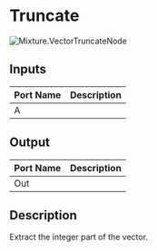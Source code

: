 # Truncate
![Mixture.VectorTruncateNode](../../images/Mixture.VectorTruncateNode.png)
## Inputs
Port Name | Description
--- | ---
A | 

## Output
Port Name | Description
--- | ---
Out | 

## Description
Extract the integer part of the vector.

